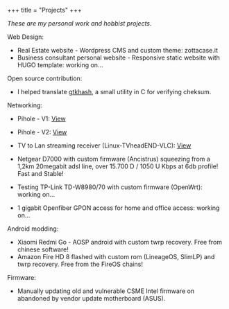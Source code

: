 +++
title = "Projects"
+++

_These are my personal work and hobbist projects._

Web Design:

* Real Estate website - Wordpress CMS and custom theme: zottacase.it
* Business consultant personal website - Responsive static website with HUGO template: working on...

Open source contribution:

* I helped translate <a href="https://github.com/tristanheaven/gtkhash">gtkhash</a>, a small utility in C for verifying cheksum.

Networking:

* Pihole - V1: <a href="https://www.dropbox.com/s/1hi3z70x1bjkyrz/pihole.JPG?dl=0">View</a>
* Pihole - V2: <a href="https://www.dropbox.com/s/n4hi4smvbfdod5t/2.jpg?dl=0">View</a>
* TV to Lan streaming receiver (Linux-TVheadEND-VLC): <a href="https://www.dropbox.com/s/jqgjcahtn6vwgqy/3.jpg?dl=0">View</a>

* Netgear D7000 with custom firmware (Ancistrus) squeezing from a 1,2km 20megabit adsl line, over 15.700 D / 1050 U Kbps at 6db profile! Fast and Stable!
* Testing TP-Link TD-W8980/70 with custom firmware (OpenWrt): working on...

* 1 gigabit Openfiber GPON access for home and office access: working on...

Android modding:

* Xiaomi Redmi Go - AOSP android with custom twrp recovery. Free from chinese software!
* Amazon Fire HD 8 flashed with custom rom (LineageOS, SlimLP) and twrp recovery. Free from the FireOS chains!

Firmware:

* Manually updating old and vulnerable CSME Intel firmware on abandoned by vendor update motherboard (ASUS). 